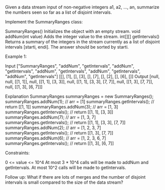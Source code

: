 
Given a data stream input of non-negative integers a1, a2, ..., an, summarize
the numbers seen so far as a list of disjoint intervals.

Implement the SummaryRanges class:


SummaryRanges() Initializes the object with an empty stream.
void addNum(int value) Adds the integer value to the stream.
int[][] getIntervals() Returns a summary of the integers in the stream
currently as a list of disjoint intervals [starti, endi]. The answer should
be sorted by starti.



Example 1:


Input
["SummaryRanges", "addNum", "getIntervals", "addNum", "getIntervals",
"addNum", "getIntervals", "addNum", "getIntervals", "addNum", "getIntervals"]
[[], [1], [], [3], [], [7], [], [2], [], [6], []]
Output
[null, null, [[1, 1]], null, [[1, 1], [3, 3]], null, [[1, 1], [3, 3], [7,
7]], null, [[1, 3], [7, 7]], null, [[1, 3], [6, 7]]]

Explanation
SummaryRanges summaryRanges = new SummaryRanges();
summaryRanges.addNum(1);      // arr = [1]
summaryRanges.getIntervals(); // return [[1, 1]]
summaryRanges.addNum(3);      // arr = [1, 3]
summaryRanges.getIntervals(); // return [[1, 1], [3, 3]]
summaryRanges.addNum(7);      // arr = [1, 3, 7]
summaryRanges.getIntervals(); // return [[1, 1], [3, 3], [7, 7]]
summaryRanges.addNum(2);      // arr = [1, 2, 3, 7]
summaryRanges.getIntervals(); // return [[1, 3], [7, 7]]
summaryRanges.addNum(6);      // arr = [1, 2, 3, 6, 7]
summaryRanges.getIntervals(); // return [[1, 3], [6, 7]]



Constraints:


0 <= value <= 10^4
At most 3 * 10^4 calls will be made to addNum and getIntervals.
At most 10^2 calls will be made to getIntervals.



Follow up: What if there are lots of merges and the number of disjoint
intervals is small compared to the size of the data stream?




